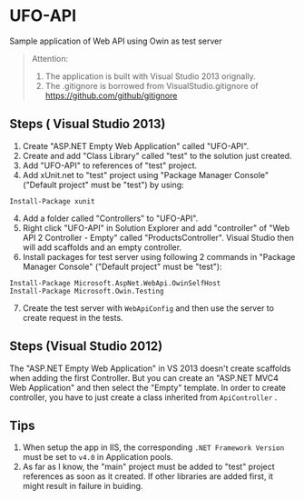 # UFO-API
Sample application of Web API using Owin as test server

> Attention: 
>
> 1. The application is built with Visual Studio 2013 orignally.
> 2. The .gitignore is borrowed from VisualStudio.gitignore of https://github.com/github/gitignore



## Steps ( Visual Studio 2013)

1. Create "ASP.NET Empty Web Application" called "UFO-API".
2. Create and add "Class Library" called "test" to the solution just created. 
3. Add "UFO-API" to references of "test" project.
4. Add xUnit.net to "test" project using "Package Manager Console" ("Default project" must be "test") by using:

  ```
  Install-Package xunit
  ```
4. Add a folder called "Controllers" to "UFO-API".
5. Right click "UFO-API" in Solution Explorer and add "controller" of "Web API 2 Controller - Empty" called "ProductsController". Visual Studio then will add scaffolds and an empty controller.
6. Install packages for test server using following 2 commands in "Package Manager Console" ("Default project" must be "test"):

  ```
  Install-Package Microsoft.AspNet.WebApi.OwinSelfHost
  Install-Package Microsoft.Owin.Testing
  ```
7. Create the test server with `WebApiConfig` and then use the server to create request in the tests.

## Steps (Visual Studio 2012)

The "ASP.NET Empty Web Application" in VS 2013 doesn't create scaffolds when adding the first Controller. But you can create an "ASP.NET MVC4 Web Application" and then select the "Empty" template. In order to create controller, you have to just create a class inherited from `ApiController` .

## Tips

1. When setup the app in IIS, the corresponding `.NET Framework Version` must be set to `v4.0` in Application pools.
2. As far as I know, the "main" project must be added to "test" project references as soon as it created. If other libraries are added first, it might result in failure in buiding.
